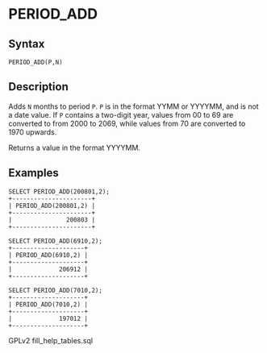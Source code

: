 
# PERIOD_ADD

## Syntax


```
PERIOD_ADD(P,N)
```

## Description


Adds `N` months to period `P`. `P` is in the format YYMM or YYYYMM, and is not a date value. If `P` contains a two-digit year, values from 00 to 69 are converted to from 2000 to 2069, while values from 70 are converted to 1970 upwards.


Returns a value in the format YYYYMM.


## Examples


```
SELECT PERIOD_ADD(200801,2);
+----------------------+
| PERIOD_ADD(200801,2) |
+----------------------+
|               200803 |
+----------------------+

SELECT PERIOD_ADD(6910,2);
+--------------------+
| PERIOD_ADD(6910,2) |
+--------------------+
|             206912 |
+--------------------+

SELECT PERIOD_ADD(7010,2);
+--------------------+
| PERIOD_ADD(7010,2) |
+--------------------+
|             197012 |
+--------------------+
```


GPLv2 fill_help_tables.sql


